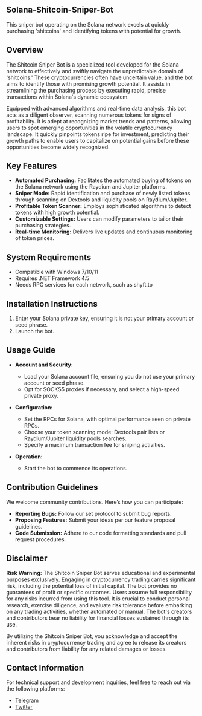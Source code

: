 ## Solana-Shitcoin-Sniper-Bot
This sniper bot operating on the Solana network excels at quickly purchasing 'shitcoins' and identifying tokens with potential for growth.


## Overview

The Shitcoin Sniper Bot is a specialized tool developed for the Solana network to effectively and swiftly navigate the unpredictable domain of 'shitcoins.' These cryptocurrencies often have uncertain value, and the bot aims to identify those with promising growth potential. It assists in streamlining the purchasing process by executing rapid, precise transactions within Solana's dynamic ecosystem.

Equipped with advanced algorithms and real-time data analysis, this bot acts as a diligent observer, scanning numerous tokens for signs of profitability. It is adept at recognizing market trends and patterns, allowing users to spot emerging opportunities in the volatile cryptocurrency landscape. It quickly pinpoints tokens ripe for investment, predicting their growth paths to enable users to capitalize on potential gains before these opportunities become widely recognized.

## Key Features

- **Automated Purchasing:** Facilitates the automated buying of tokens on the Solana network using the Raydium and Jupiter platforms.
- **Sniper Mode:** Rapid identification and purchase of newly listed tokens through scanning on Dextools and liquidity pools on Raydium/Jupiter.
- **Profitable Token Scanner:** Employs sophisticated algorithms to detect tokens with high growth potential.
- **Customizable Settings:** Users can modify parameters to tailor their purchasing strategies.
- **Real-time Monitoring:** Delivers live updates and continuous monitoring of token prices.

## System Requirements

- Compatible with Windows 7/10/11
- Requires .NET Framework 4.5
- Needs RPC services for each network, such as shyft.to

## Installation Instructions

1. Enter your Solana private key, ensuring it is not your primary account or seed phrase.
2. Launch the bot.

## Usage Guide

- **Account and Security:**
  - Load your Solana account file, ensuring you do not use your primary account or seed phrase.
  - Opt for SOCKS5 proxies if necessary, and select a high-speed private proxy.

- **Configuration:**
  - Set the RPCs for Solana, with optimal performance seen on private RPCs.
  - Choose your token scanning mode: Dextools pair lists or Raydium/Jupiter liquidity pools searches.
  - Specify a maximum transaction fee for sniping activities.

- **Operation:**
  - Start the bot to commence its operations.

## Contribution Guidelines

We welcome community contributions. Here’s how you can participate:

- **Reporting Bugs:** Follow our set protocol to submit bug reports.
- **Proposing Features:** Submit your ideas per our feature proposal guidelines.
- **Code Submission:** Adhere to our code formatting standards and pull request procedures.

## Disclaimer

**Risk Warning:** The Shitcoin Sniper Bot serves educational and experimental purposes exclusively. Engaging in cryptocurrency trading carries significant risk, including the potential loss of initial capital. The bot provides no guarantees of profit or specific outcomes. Users assume full responsibility for any risks incurred from using this tool. It is crucial to conduct personal research, exercise diligence, and evaluate risk tolerance before embarking on any trading activities, whether automated or manual. The bot's creators and contributors bear no liability for financial losses sustained through its use.

By utilizing the Shitcoin Sniper Bot, you acknowledge and accept the inherent risks in cryptocurrency trading and agree to release its creators and contributors from liability for any related damages or losses.

## Contact Information

For technical support and development inquiries, feel free to reach out via the following platforms:

- [Telegram](https://t.me/rizz_cat/)
- [Twitter](https://x.com/rez_cats/)